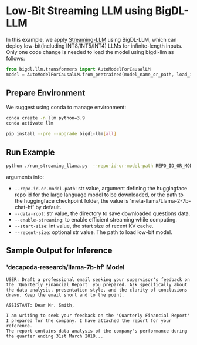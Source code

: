 # Low-Bit Streaming LLM using BigDL-LLM

In this example, we apply [Streaming-LLM](https://github.com/mit-han-lab/streaming-llm/tree/main#efficient-streaming-language-models-with-attention-sinks) using BigDL-LLM, which can deploy low-bit(including INT8/INT5/INT4) LLMs for infinite-length inputs.
Only one code change is needed to load the model using bigdl-llm as follows:
```python
from bigdl.llm.transformers import AutoModelForCausalLM
model = AutoModelForCausalLM.from_pretrained(model_name_or_path, load_in_4bit=True, trust_remote_code=True, optimize_model=False)
```

## Prepare Environment
We suggest using conda to manage environment:
```bash
conda create -n llm python=3.9
conda activate llm

pip install --pre --upgrade bigdl-llm[all]
```

## Run Example
```bash
python ./run_streaming_llama.py  --repo-id-or-model-path REPO_ID_OR_MODEL_PATH  --enable_streaming
```
arguments info:
- `--repo-id-or-model-path`: str value, argument defining the huggingface repo id for the large language model to be downloaded, or the path to the huggingface checkpoint folder, the value is 'meta-llama/Llama-2-7b-chat-hf' by default.
- `--data-root`: str value, the directory to save downloaded questions data.
- `--enable-streaming`: to enable efficient streaming while computing.
- `--start-size`: int value, the start size of recent KV cache.
- `--recent-size`: optional str value. The path to load low-bit model.


## Sample Output for Inference
### 'decapoda-research/llama-7b-hf' Model
```log
USER: Draft a professional email seeking your supervisor's feedback on the 'Quarterly Financial Report' you prepared. Ask specifically about the data analysis, presentation style, and the clarity of conclusions drawn. Keep the email short and to the point.

ASSISTANT: Dear Mr. Smith,

I am writing to seek your feedback on the 'Quarterly Financial Report' I prepared for the company. I have attached the report for your reference.
The report contains data analysis of the company's performance during the quarter ending 31st March 2019...
```

